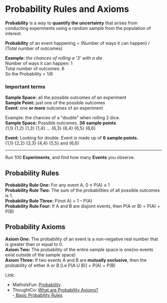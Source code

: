 # Probability Rules and Axioms

**Probability** is a way to **quantify the uncertainty** that arises from conducting experiments using a random sample from the population of interest.  
  
**Probability** of an event happening =  \(Number of ways it can happen\) / \(Total number of outcomes\)

**Example:** _the chances of rolling a '3' with a die_  
Number of ways it can happen: 1  
Total number of outcomes: 6  
So the Probability = 1/6

### Important terms

**Sample Space:** all the possible outcomes of an experiment  
**Sample Point:** just one of the possible outcomes  
**Event:** one **or more** outcomes of an experiment

Example: the chances of a "double" when rolling 2 dice.  
**Sample Space:** Possible outcomes. **36** **sample points**  
                           {1,1} {1,2} {1,3} {1,4} ... {6,3} {6,4} {6,5} {6,6}

**Event:** Looking for double. Event is made up of **6** **sample points.**  
                           {1,1} {2,2} {3,3} {4,4} {5,5} and {6,6}  
****  
Run 100 **Experiments**, and find how many **Events** you observe.

## Probability Rules

**Probability Rule One:** For any event A, 0 ≤ P\(A\) ≤ 1  
**Probability Rule Two:** The sum of the probabilities of all possible outcomes is 1.  
**Probability Rule Three:** P\(not A\) = 1 – P\(A\)  
**Probability Rule Four:** If A and B are disjoint events, then P\(A or B\) = P\(A\) + P\(B\)

## Probability Axioms

**Axiom One:** The probability of an event is a non-negative real number that is greater than or equal to 0.  
**Axiom Two:** The probability of the entire sample space is one\(no events exist outside of the sample space\)  
**Axiom Three:**  If two events A and B are **mutually exclusive**, then the probability of either A or B \[i.e P\(A U B\)\] = P\(A\) + P\(B\)

Link:  
- MathsIsFun: [Probability](https://www.mathsisfun.com/data/probability.html)  
- ThoughtCo: [What are Probability Axioms?](https://www.thoughtco.com/what-are-probability-axioms-3126567)  
-[ Basic Probability Rules](https://bolt.mph.ufl.edu/6050-6052/unit-3/module-6/)

